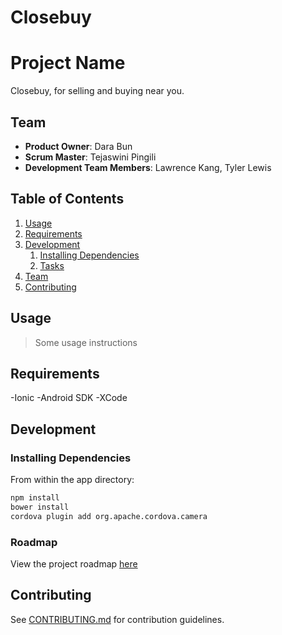 Closebuy
========
# Project Name

Closebuy, for selling and buying near you.

## Team

  - __Product Owner__: Dara Bun
  - __Scrum Master__: Tejaswini Pingili
  - __Development Team Members__: Lawrence Kang, Tyler Lewis

## Table of Contents

1. [Usage](#Usage)
1. [Requirements](#requirements)
1. [Development](#development)
    1. [Installing Dependencies](#installing-dependencies)
    1. [Tasks](#tasks)
1. [Team](#team)
1. [Contributing](#contributing)

## Usage

> Some usage instructions

## Requirements

-Ionic
-Android SDK
-XCode

## Development

### Installing Dependencies

From within the app directory:

```sh
npm install
bower install
cordova plugin add org.apache.cordova.camera
```

### Roadmap

View the project roadmap [here](LINK_TO_PROJECT_ISSUES)


## Contributing

See [CONTRIBUTING.md](CONTRIBUTING.md) for contribution guidelines.
